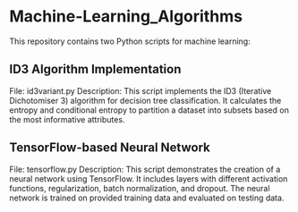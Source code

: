 # Machine-Learning_Algorithms

This repository contains two Python scripts for machine learning:

## ID3 Algorithm Implementation
File: id3variant.py
Description: This script implements the ID3 (Iterative Dichotomiser 3) algorithm for decision tree classification. It calculates the entropy and conditional entropy to partition a dataset into subsets based on the most informative attributes.

## TensorFlow-based Neural Network
File: tensorflow.py
Description: This script demonstrates the creation of a neural network using TensorFlow. It includes layers with different activation functions, regularization, batch normalization, and dropout. The neural network is trained on provided training data and evaluated on testing data.

